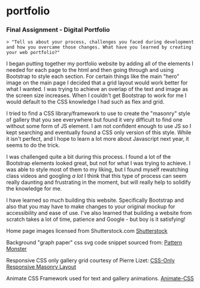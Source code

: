 # portfolio


### Final Assignment - Digital Portfolio

	> "Tell us about your process, challenges you faced during development and how you overcame those changes. What have you learned by creating your web portfolio?"

I began putting together my portfolio website by adding all of the elements I needed for each page to the html and then going through and using Bootstrap to style each section. For certain things like the main "hero" image on the main page I decided that a grid layout would work better for what I wanted. I was trying to achieve an overlap of the text and image as the screen size increases. When I couldn't get Bootstrap to work for me I would default to the CSS knowledge I had such as flex and grid. 

I tried to find a CSS library/framework to use to create the "masonry" style of gallery that you see everywhere but found it very difficult to find one without some form of JS element. I am not confident enough to use JS so I kept searching and eventually found a CSS only version of this style. While it isn't perfect, and I hope to learn a lot more about Javascript next year, it seems to do the trick. 

I was challenged quite a bit during this process. I found a lot of the Bootstrap elements looked great, but not for what I was trying to achieve. I was able to style most of them to my liking, but I found myself rewatching class videos and googling *a lot* I think that this type of process can seem really daunting and frustrating in the moment, but will really help to solidify the knowledge for me. 

I have learned so much building this website. Specifically Bootstrap and also that you may have to make changes to your original mockup for accessibility and ease of use. I've also learned that building a website from scratch takes a lot of time, patience and Google - but boy is it satisfying!

Home page images licensed from Shutterstock.com
[Shutterstock](https://www.shutterstock.com)

Background "graph paper" css svg code snippet sourced from: 
[Pattern Monster](https://pattern.monster/cross-section/)


Responsive CSS only gallery grid courtesy of Pierre Lizet:
[CSS-Only Responsive Masonry Layout](https://codepen.io/plizet/pen/MZGBaq)

Animate CSS Framework used for text and gallery animations.
[Animate-CSS](https://animate.style/)


